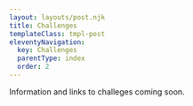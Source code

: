 ```yaml
---
layout: layouts/post.njk
title: Challenges
templateClass: tmpl-post
eleventyNavigation:
  key: Challenges
  parentType: index
  order: 2
---
```

Information and links to challeges coming soon.